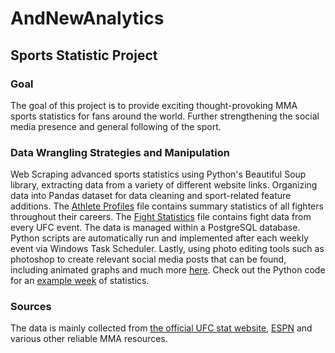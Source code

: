 # AndNewAnalytics 

## Sports Statistic Project

### Goal 

The goal of this project is to provide exciting thought-provoking MMA sports statistics for fans around the world. Further strengthening the social media presence and general following of the sport.

### Data Wrangling Strategies and Manipulation

Web Scraping advanced sports statistics using Python's Beautiful Soup library, extracting data from a variety of different website links. Organizing data into Pandas dataset for data cleaning and sport-related feature additions. The [Athlete Profiles]( https://github.com/brock-r/SportsAnalytics-/blob/master/AndNewAnalytics/Athlete%20Profiles.ipynb) file contains summary statistics of all fighters throughout their careers. The [Fight Statistics](https://github.com/brock-r/SportsAnalytics-/blob/master/AndNewAnalytics/Fight%20Stats.ipynb) file contains fight data from every UFC event. The data is managed within a PostgreSQL database. Python scripts are automatically run and implemented after each weekly event via Windows Task Scheduler. Lastly, using photo editing tools such as photoshop to create relevant social media posts that can be found, including animated graphs and much more [here]( https://www.instagram.com/andnewanalytics/). Check out the Python code for an [example week](https://github.com/brock-r/SportsAnalytics-/blob/master/AndNewAnalytics/Example%20Week.ipynb) of statistics.

### Sources

The data is mainly collected from [the official UFC stat website](http://www.ufcstats.com), [ESPN]( https://www.espn.com/mma/) and various other reliable MMA resources.
